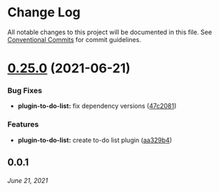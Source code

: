 # Change Log

All notable changes to this project will be documented in this file.
See [Conventional Commits](https://conventionalcommits.org) for commit guidelines.

# [0.25.0](https://github.com/coniel/slash/compare/v0.24.3...v0.25.0) (2021-06-21)


### Bug Fixes

* **plugin-to-do-list:** fix dependency versions ([47c2081](https://github.com/coniel/slash/commit/47c20812416c5375fa36b2f76ebdb25eed50568f))


### Features

* **plugin-to-do-list:** create to-do list plugin ([aa329b4](https://github.com/coniel/slash/commit/aa329b4de0323249d42265ef5288166eef927593))





## 0.0.1
###### *June 21, 2021*
